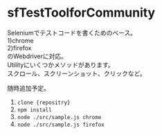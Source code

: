 # sfTestToolforCommunity

Seleniumでテストコードを書くためのベース。  
  1)chrome  
  2)firefox  
のWebdriverに対応。  
Utilityにいくつかメソッドがあります。  
スクロール、スクリーンショット、クリックなど。  

随時追加予定。  

1) `clone {repositry}`  
2) `npm install`  
3) `node ./src/sample.js chrome`  
4) `node ./src/sample.js firefox`  
